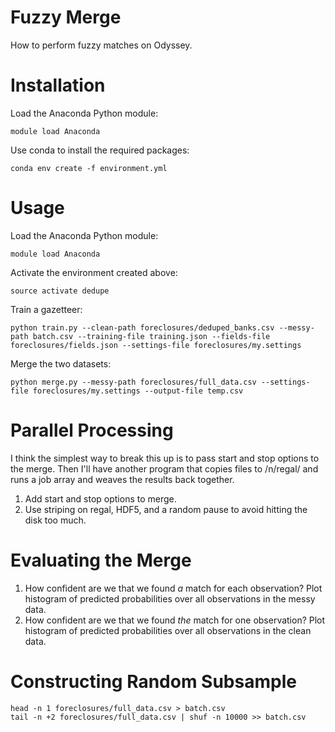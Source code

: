 # Fuzzy Merge

How to perform fuzzy matches on Odyssey.

# Installation

Load the Anaconda Python module:

    module load Anaconda

Use conda to install the required packages:

    conda env create -f environment.yml

# Usage

Load the Anaconda Python module:

    module load Anaconda

Activate the environment created above:

    source activate dedupe

Train a gazetteer:

    python train.py --clean-path foreclosures/deduped_banks.csv --messy-path batch.csv --training-file training.json --fields-file foreclosures/fields.json --settings-file foreclosures/my.settings

Merge the two datasets:

    python merge.py --messy-path foreclosures/full_data.csv --settings-file foreclosures/my.settings --output-file temp.csv

# Parallel Processing

I think the simplest way to break this up is to pass start and stop options to the merge. Then I'll have another program that copies files to /n/regal/ and runs a job array and weaves the results back together.

1.  Add start and stop options to merge.
2.  Use striping on regal, HDF5, and a random pause to avoid hitting the disk too much.

# Evaluating the Merge

1.  How confident are we that we found _a_ match for each observation? Plot histogram of predicted probabilities over all observations in the messy data.
2.  How confident are we that we found _the_ match for one observation? Plot histogram of predicted probabilities over all observations in the clean data.

# Constructing Random Subsample

    head -n 1 foreclosures/full_data.csv > batch.csv
    tail -n +2 foreclosures/full_data.csv | shuf -n 10000 >> batch.csv
